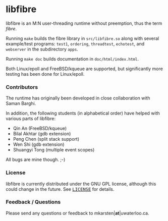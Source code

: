 libfibre
========

libfibre is an M:N user-threading runtime without preemption, thus the term <i>fibre</i>.

Running `make` builds the fibre library in `src/libfibre.so` along with several example/test programs: `test1`, `ordering`, `threadtest`, `echotest`, and `webserver` in the subdirectory `apps`.

Running `make doc` builds documentation in `doc/html/index.html`.

Both Linux/epoll and FreeBSD/kqueue are supported, but significantly more testing has been done for Linux/epoll.

### Contributors

The runtime has originally been developed in close collaboration with Saman Barghi.

In addition, the following students (in alphabetical order) have helped with various parts of libfibre:

- Qin An (FreeBSD/kqueue)
- Bilal Akhtar (gdb extension)
- Peng Chen (split stack support)
- Wen Shi (gdb extension)
- Shuangyi Tong (multiple event scopes)

 All bugs are mine though. ;-)

### License

libfibre is currently distributed under the GNU GPL license, although this could change in the future. See <tt>[LICENSE](LICENSE)</tt> for details.

### Feedback / Questions

Please send any questions or feedback to mkarsten|**at**|uwaterloo.ca.
